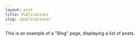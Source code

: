 ```yaml
---
layout: post
title: Publications
slug: /publications/
---
```


This is an example of a "Blog" page, displaying a list of posts.
<br />
